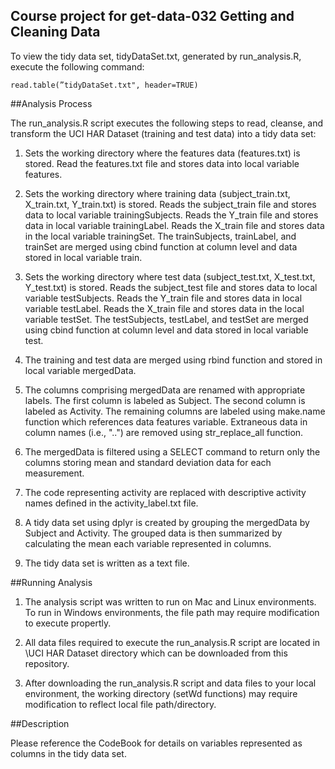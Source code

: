 ## Course project for get-data-032 Getting and Cleaning Data

To view the tidy data set, tidyDataSet.txt, generated by run_analysis.R, execute the following command:   
    
    read.table(”tidyDataSet.txt", header=TRUE)
    
##Analysis Process

The run_analysis.R script executes the following steps to read, cleanse, and transform the UCI HAR Dataset (training and test data) into a tidy data set:

1. Sets the working directory where the features data (features.txt) is stored.  Read the features.txt file and stores data into local variable features.

2. Sets the working directory where training data (subject_train.txt, X_train.txt, Y_train.txt) is stored.  Reads the subject_train file and stores data to local variable trainingSubjects.  Reads the Y_train file and stores data in local variable trainingLabel.  Reads the X_train file and stores data in the local variable trainingSet.  The trainSubjects, trainLabel, and trainSet are merged using cbind function at column level and data stored in local variable train.

3. Sets the working directory where test data (subject_test.txt, X_test.txt, Y_test.txt) is stored.  Reads the subject_test file and stores data to local variable testSubjects.  Reads the Y_train file and stores data in local variable testLabel.  Reads the X_train file and stores data in the local variable testSet.  The testSubjects, testLabel, and testSet are merged using cbind function at column level and data stored in local variable test.

4. The training and test data are merged using rbind function and stored in local variable mergedData. 

5. The columns comprising mergedData are renamed with appropriate labels.  The first column is labeled as Subject.  The second column is labeled as Activity.  The remaining columns are labeled using  make.name function which references data features variable.  Extraneous data in column names (i.e., "..") are removed using str_replace_all function.

6. The mergedData is filtered using a SELECT command to return only the columns storing mean and standard deviation data for each measurement.

7. The code representing activity are replaced with descriptive activity names defined in the activity_label.txt file.

8. A tidy data set using dplyr is created by grouping the mergedData by Subject and Activity. The grouped data is then summarized by calculating the mean each variable represented in columns. 

9. The tidy data set is written as a text file.

##Running Analysis

1.  The analysis script was written to run on Mac and Linux environments.  To run in Windows environments, the file path may require modification to execute propertly.

2.  All data files required to execute the run_analysis.R script are located in \UCI HAR Dataset directory which can be downloaded from this repository.

3.  After downloading the run_analysis.R script and data files to your local environment, the working directory (setWd functions) may require modification to reflect local file path/directory.

##Description

Please reference the CodeBook for details on variables represented as columns in the tidy data set.


